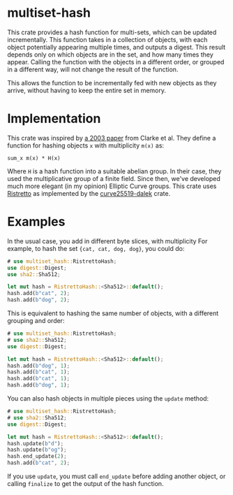 # multiset-hash

This crate provides a hash function for multi-sets, which can be updated
incrementally. This function takes in a collection of objects, with
each object potentially appearing multiple times, and outputs a digest. This result
depends only on which objects are in the set, and how many times they appear.
Calling the function with the objects in a different order, or grouped in
a different way, will not change the result of the function.

This allows the function to be incrementally fed with new objects as they arrive,
without having to keep the entire set in memory.

# Implementation

This crate was inspired by [a 2003 paper](https://link.springer.com/chapter/10.1007%2F978-3-540-40061-5_12)
from Clarke et al. They define a function for hashing objects `x` with multiplicity `m(x)` as:

```
sum_x m(x) * H(x)
```

Where `H` is a hash function into a suitable abelian group. In their case, they used
the multiplicative group of a finite field. Since then, we've developed much more elegant
(in my opinion) Elliptic Curve groups. This crate uses [Ristretto](https://ristretto.group/)
as implemented by the [curve25519-dalek](https://docs.rs/curve25519-dalek) crate.

# Examples

In the usual case, you add in different byte slices, with multiplicity For example,
to hash the set `{cat, cat, dog, dog}`, you could do:

```rust
# use multiset_hash::RistrettoHash;
use digest::Digest;
use sha2::Sha512;

let mut hash = RistrettoHash::<Sha512>::default();
hash.add(b"cat", 2);
hash.add(b"dog", 2);
```

This is equivalent to hashing the same number of objects, with a different
grouping and order:

```rust
# use multiset_hash::RistrettoHash;
# use sha2::Sha512;
use digest::Digest;

let mut hash = RistrettoHash::<Sha512>::default();
hash.add(b"dog", 1);
hash.add(b"cat", 1);
hash.add(b"cat", 1);
hash.add(b"dog", 1);
```

You can also hash objects in multiple pieces using the `update` method:

```rust
# use multiset_hash::RistrettoHash;
# use sha2::Sha512;
use digest::Digest;

let mut hash = RistrettoHash::<Sha512>::default();
hash.update(b"d");
hash.update(b"og");
hash.end_update(2);
hash.add(b"cat", 2);
```

If you use `update`, you must call `end_update` before adding another object,
or calling `finalize` to get the output of the hash function.

